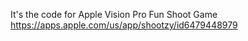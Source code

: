 It's the code for Apple Vision Pro Fun Shoot Game <Shootzy>
https://apps.apple.com/us/app/shootzy/id6479448979
